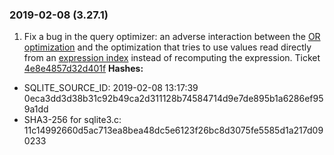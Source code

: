### 2019\-02\-08 (3\.27\.1\)

1. Fix a bug in the query optimizer: an adverse interaction between
the [OR optimization](optoverview.html#or_opt) and the optimization that tries to use values
read directly from an [expression index](expridx.html) instead of recomputing the
expression.
Ticket [4e8e4857d32d401f](https://www.sqlite.org/src/info/4e8e4857d32d401f)
**Hashes:**
- SQLITE\_SOURCE\_ID: 2019\-02\-08 13:17:39 0eca3dd3d38b31c92b49ca2d311128b74584714d9e7de895b1a6286ef959a1dd
- SHA3\-256 for sqlite3\.c: 11c14992660d5ac713ea8bea48dc5e6123f26bc8d3075fe5585d1a217d090233




